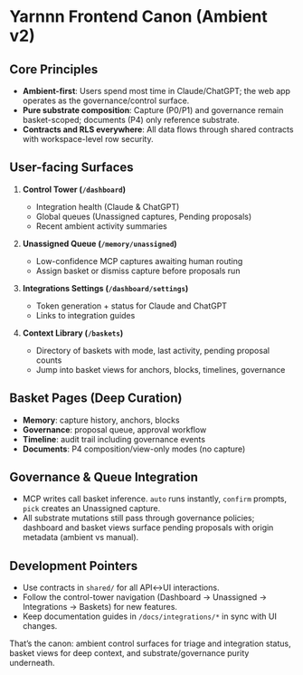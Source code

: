 # Yarnnn Frontend Canon (Ambient v2)

## Core Principles
- **Ambient-first**: Users spend most time in Claude/ChatGPT; the web app operates as the governance/control surface.
- **Pure substrate composition**: Capture (P0/P1) and governance remain basket-scoped; documents (P4) only reference substrate.
- **Contracts and RLS everywhere**: All data flows through shared contracts with workspace-level row security.

## User-facing Surfaces
1. **Control Tower (`/dashboard`)**
   - Integration health (Claude & ChatGPT)
   - Global queues (Unassigned captures, Pending proposals)
   - Recent ambient activity summaries

2. **Unassigned Queue (`/memory/unassigned`)**
   - Low-confidence MCP captures awaiting human routing
   - Assign basket or dismiss capture before proposals run

3. **Integrations Settings (`/dashboard/settings`)**
   - Token generation + status for Claude and ChatGPT
   - Links to integration guides

4. **Context Library (`/baskets`)**
   - Directory of baskets with mode, last activity, pending proposal counts
   - Jump into basket views for anchors, blocks, timelines, governance

## Basket Pages (Deep Curation)
- **Memory**: capture history, anchors, blocks
- **Governance**: proposal queue, approval workflow
- **Timeline**: audit trail including governance events
- **Documents**: P4 composition/view-only modes (no capture)

## Governance & Queue Integration
- MCP writes call basket inference. `auto` runs instantly, `confirm` prompts, `pick` creates an Unassigned capture.
- All substrate mutations still pass through governance policies; dashboard and basket views surface pending proposals with origin metadata (ambient vs manual).

## Development Pointers
- Use contracts in `shared/` for all API↔UI interactions.
- Follow the control-tower navigation (Dashboard → Unassigned → Integrations → Baskets) for new features.
- Keep documentation guides in `/docs/integrations/*` in sync with UI changes.

That’s the canon: ambient control surfaces for triage and integration status, basket views for deep context, and substrate/governance purity underneath.
